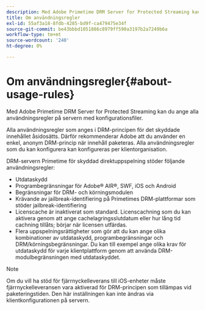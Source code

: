 ```yaml
---
description: Med Adobe Primetime DRM Server for Protected Streaming kan du ange alla användningsregler på servern med konfigurationsfiler.
title: Om användningsregler
exl-id: 55af3a18-8fdb-4285-bd9f-ca479475e34f
source-git-commit: be43bbbd1051886c8979ff590a3197b2a7249b6a
workflow-type: tm+mt
source-wordcount: '240'
ht-degree: 0%

---
```


# Om användningsregler{#about-usage-rules}

Med Adobe Primetime DRM Server for Protected Streaming kan du ange alla användningsregler på servern med konfigurationsfiler.

Alla användningsregler som anges i DRM-principen för det skyddade innehållet åsidosätts. Därför rekommenderar Adobe att du använder en enkel, anonym DRM-princip när innehåll paketeras. Alla användningsregler som du kan konfigurera kan konfigureras per klientorganisation.

DRM-servern Primetime för skyddad direktuppspelning stöder följande användningsregler:

* Utdataskydd
* Programbegränsningar för Adobe® AIR®, SWF, iOS och Android
* Begränsningar för DRM- och körningsmodulen
* Krävande av jailbreak-identifiering på Primetimes DRM-plattformar som stöder jailbreak-identifiering
* Licenscache är inaktiverat som standard. Licenscachning som du kan aktivera genom att ange cachelagringsslutdatum eller hur lång tid cachning tillåts; börjar när licensen utfärdas.
* Flera uppspelningsrättigheter som gör att du kan ange olika kombinationer av utdataskydd, programbegränsningar och DRM/körningsbegränsningar. Du kan till exempel ange olika krav för utdataskydd för varje klientplattform genom att använda DRM-modulbegränsningen med utdataskyddet.

>[!NOTE]
>
>Om du vill ha stöd för fjärrnyckelleverans till iOS-enheter måste fjärrnyckelleveransen vara aktiverad för DRM-principen som tillämpas vid paketeringstiden. Den här inställningen kan inte ändras via klientkonfigurationen på servern.
